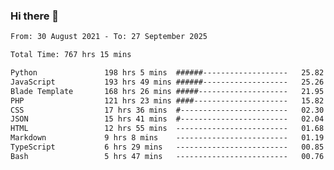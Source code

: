 ### Hi there 👋

<!--
**dominoto/dominoto** is a ✨ _special_ ✨ repository because its `README.md` (this file) appears on your GitHub profile.

Here are some ideas to get you started:

- 🔭 I’m currently working on ...
- 🌱 I’m currently learning ...
- 👯 I’m looking to collaborate on ...
- 🤔 I’m looking for help with ...
- 💬 Ask me about ...
- 📫 How to reach me: ...
- 😄 Pronouns: ...
- ⚡ Fun fact: ...
-->
<!--START_SECTION:waka-->

```txt
From: 30 August 2021 - To: 27 September 2025

Total Time: 767 hrs 15 mins

Python               198 hrs 5 mins  ######-------------------   25.82 %
JavaScript           193 hrs 49 mins ######-------------------   25.26 %
Blade Template       168 hrs 26 mins #####--------------------   21.95 %
PHP                  121 hrs 23 mins ####---------------------   15.82 %
CSS                  17 hrs 36 mins  #------------------------   02.30 %
JSON                 15 hrs 41 mins  #------------------------   02.04 %
HTML                 12 hrs 55 mins  -------------------------   01.68 %
Markdown             9 hrs 8 mins    -------------------------   01.19 %
TypeScript           6 hrs 29 mins   -------------------------   00.85 %
Bash                 5 hrs 47 mins   -------------------------   00.76 %
```

<!--END_SECTION:waka-->
